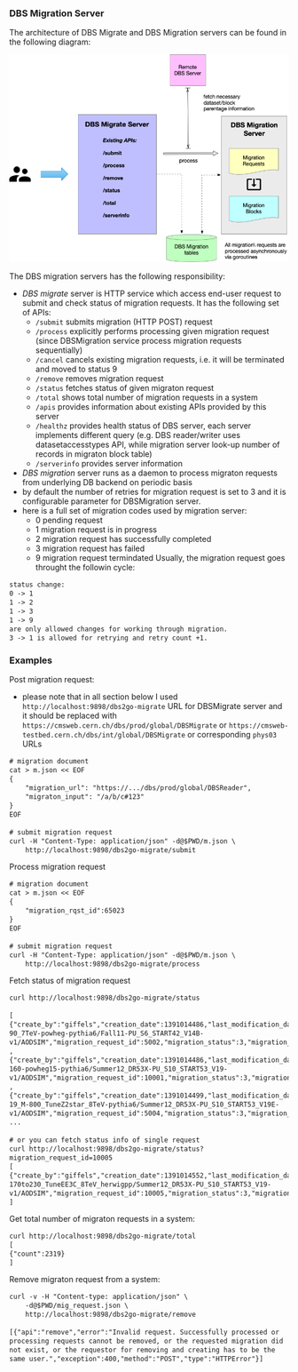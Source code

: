 ### DBS Migration Server

The architecture of DBS Migrate and DBS Migration servers can be found in the
following diagram:

![DBS Migration server](images/DBS_MigrationServer.png)

The DBS migration servers has the following responsibility:
- *DBS migrate* server is HTTP service which access end-user request
to submit and check status of migration requests. It has the following set
of APIs:
  - `/submit` submits migration (HTTP POST) request
  - `/process` explicitly performs processing given migration request (since
    DBSMigration service process migration requests sequentially)
  - `/cancel` cancels existing migration requests, i.e. it will be terminated
    and moved to status 9
  - `/remove` removes migration request
  - `/status` fetches status of given migraton request
  - `/total` shows total number of migration requests in a system
  - `/apis` provides information about existing APIs provided by this server
  - `/healthz` provides health status of DBS server, each server implements
  different query (e.g. DBS reader/writer uses datasetaccesstypes API,
  while migration server look-up number of records in migraton block table)
  - `/serverinfo` provides server information
- *DBS migration* server runs as a daemon to process migraton requests
from underlying DB backend on periodic basis
- by default the number of retries for migration request is set to 3 and it is
  configurable parameter for DBSMigration server.
- here is a full set of migration codes used by migration server:
  - 0 pending request
  - 1 migration request is in progress
  - 2 migration request has successfully completed
  - 3 migration request has failed
  - 9 migration request termindated
  Usually, the migration request goes throught the followin cycle:
```
status change:
0 -> 1
1 -> 2
1 -> 3
1 -> 9
are only allowed changes for working through migration.
3 -> 1 is allowed for retrying and retry count +1.
```

### Examples
Post migration request:
- please note that in all section below I used
  `http://localhost:9898/dbs2go-migrate` URL for DBSMigrate server and it
  should be replaced with `https://cmsweb.cern.ch/dbs/prod/global/DBSMigrate`
  or `https://cmsweb-testbed.cern.ch/dbs/int/global/DBSMigrate` or
  corresponding `phys03` URLs
```
# migration document
cat > m.json << EOF
{
    "migration_url": "https://.../dbs/prod/global/DBSReader",
    "migraton_input": "/a/b/c#123"
}
EOF

# submit migration request
curl -H "Content-Type: application/json" -d@$PWD/m.json \
    http://localhost:9898/dbs2go-migrate/submit
```

Process migration request
```
# migration document
cat > m.json << EOF
{
    "migration_rqst_id":65023
}
EOF

# submit migration request
curl -H "Content-Type: application/json" -d@$PWD/m.json \
    http://localhost:9898/dbs2go-migrate/process
```

Fetch status of migration request
```
curl http://localhost:9898/dbs2go-migrate/status

[
{"create_by":"giffels","creation_date":1391014486,"last_modification_date":1391014924,"last_modified_by":"giffels","migration_input":"/GluGluToHToWWTo2LAndTau2Nu_M-90_7TeV-powheg-pythia6/Fall11-PU_S6_START42_V14B-v1/AODSIM","migration_request_id":5002,"migration_status":3,"migration_url":"https://cmsweb.cern.ch/dbs/prod/global/DBSReader","retry_count":3}
,{"create_by":"giffels","creation_date":1391014486,"last_modification_date":1391014949,"last_modified_by":"giffels","migration_input":"/ZZTo2e2mu_8TeV_mll8_mZZ95-160-powheg15-pythia6/Summer12_DR53X-PU_S10_START53_V19-v1/AODSIM","migration_request_id":10001,"migration_status":3,"migration_url":"https://cmsweb.cern.ch/dbs/prod/global/DBSReader","retry_count":3}
,{"create_by":"giffels","creation_date":1391014499,"last_modification_date":1391014965,"last_modified_by":"giffels","migration_input":"/CIToMuMu_Con_Lambda-19_M-800_TuneZ2star_8TeV-pythia6/Summer12_DR53X-PU_S10_START53_V19E-v1/AODSIM","migration_request_id":5004,"migration_status":3,"migration_url":"https://cmsweb.cern.ch/dbs/prod/global/DBSReader","retry_count":3}
...

# or you can fetch status info of single request
curl http://localhost:9898/dbs2go-migrate/status?migration_request_id=10005
[
{"create_by":"giffels","creation_date":1391014552,"last_modification_date":1391015023,"last_modified_by":"giffels","migration_input":"/ZJetToEE_Pt-170to230_TuneEE3C_8TeV_herwigpp/Summer12_DR53X-PU_S10_START53_V19-v1/AODSIM","migration_request_id":10005,"migration_status":3,"migration_url":"https://cmsweb.cern.ch/dbs/prod/global/DBSReader","retry_count":3}
]
```

Get total number of migraton requests in a system:
```
curl http://localhost:9898/dbs2go-migrate/total
[
{"count":2319}
]
```
Remove migraton request from a system:
```
curl -v -H "Content-type: application/json" \
    -d@$PWD/mig_request.json \
    http://localhost:9898/dbs2go-migrate/remove

[{"api":"remove","error":"Invalid request. Successfully processed or processing requests cannot be removed, or the requested migration did not exist, or the requestor for removing and creating has to be the same user.","exception":400,"method":"POST","type":"HTTPError"}]
```
